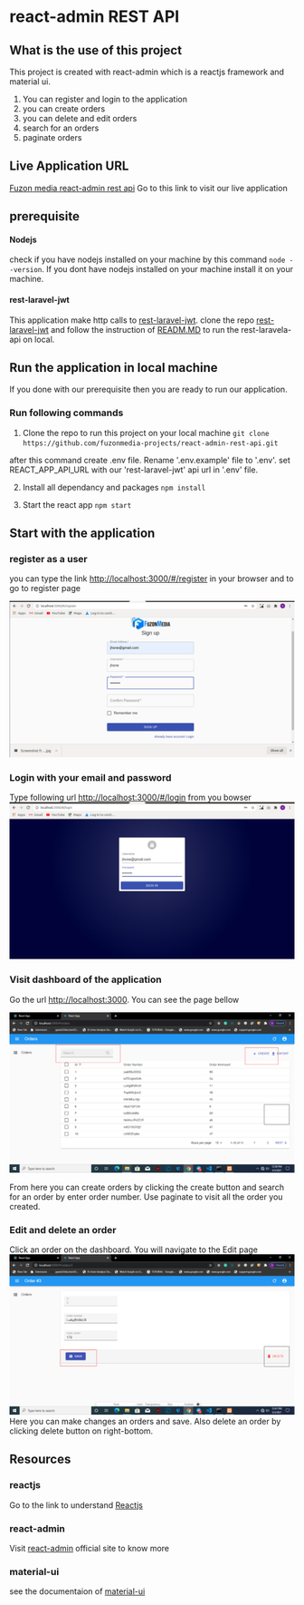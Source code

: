 # react-admin REST API

## What is the use of this project

This project is created with react-admin which is a reactjs framework
and material ui.
 
 1. You can register and login to the application
 2. you can create orders
 3. you can delete and edit orders
 4. search for an orders
 5. paginate orders




## Live Application URL
[Fuzon media react-admin rest api](https://www.google.com "Live Application Link")
Go to this link to visit our live application

## prerequisite
  #### Nodejs
  check if you have nodejs installed on your machine
  by this command  `node --version`. If you dont have nodejs installed
  on your machine install it on your machine.
  #### rest-laravel-jwt
   This application make http calls to [rest-laravel-jwt](https://github.com/fuzonmedia-projects/rest-laravel-jwt/ "Laravel Rest API"). clone the repo [rest-laravel-jwt](https://github.com/fuzonmedia-projects/rest-laravel-jwt/ "Laravel Rest API") and follow the instruction of [READM.MD](https://github.com/fuzonmedia-projects/rest-laravel-jwt/blob/master/readme.md "README file of  Laravel Rest API")
   to run the rest-laravela-api on local.
 
    
  


## Run the application in local machine
  If you done with our prerequisite then you are ready to run our application.


### Run following commands

  1. Clone the repo to run this project on your local machine
   `git clone https://github.com/fuzonmedia-projects/react-admin-rest-api.git`
   
   after this command create .env file. Rename '.env.example' file to '.env'.
   set REACT_APP_API_URL with our 'rest-laravel-jwt' api url in '.env' file.

  2. Install all dependancy and packages
   `npm install`

  3. Start the react app
   `npm start` 

## Start with the application
 ### register as a user
 you can type the link <http://localhost:3000/#/register> in your browser
 and to go to register page

 ![register page](demo/signup.jpg)

 ### Login with your email and password
  Type following url <http://localhost:3000/#/login> from you bowser
 ![Login page](demo/login.jpg) 
 ### Visit dashboard of the application
  Go the url <http://localhost:3000>. You can see the page bellow
  
  ![Login page](demo/dashboard.png) 

  From here you can create orders by clicking the create button
  and search for an order by enter order number. Use paginate
  to visit all the order you created.

 ### Edit and delete an order
   Click an order on the dashboard. You will navigate to the Edit page
   ![Login page](demo/edit-delete.png)
   Here you can make changes an orders and save.
   Also delete an order by clicking delete button on right-bottom.

  



## Resources
 ### reactjs
  Go to the link to understand [Reactjs](https://reactjs.org)
 ### react-admin
  Visit [react-admin](https://marmelab.com/react-admin/) official site to know more 
 ### material-ui
  see the documentaion of [material-ui](https://material-ui.com/)
